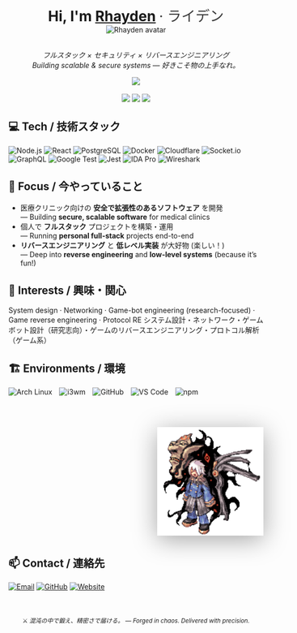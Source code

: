<div align="center">
  <h1 style="margin:0;padding:0;">
    Hi, I'm <a href="https://www.arkansoftware.com">Rhayden</a>
    <span style="font-weight:400;opacity:.85"> · ライデン</span>
  </h1>
  <img src="anakin.gif" width="480" alt="Rhayden avatar" />
  <br><br>

  <em>フルスタック × セキュリティ × リバースエンジニアリング<br/>
  Building scalable & secure systems — 好きこそ物の上手なれ。</em>

  <p>
    <a href="https://github.com/MarcoRhayden">
      <img src="https://readme-typing-svg.herokuapp.com/?lines=Full-stack%20Engineer%20%7C%20Security%20Enthusiast;Reverse%20Engineering%20%E2%9A%99%EF%B8%8F;Low-level%20systems%20%F0%9F%92%BB;Always%20learning%20%E5%AD%A6%E7%BF%92&font=Fira%20Code&center=true&width=640&height=42&color=ff77aa&vCenter=true&size=22">
    </a>
  </p>

  <p>
    <img src="https://img.shields.io/badge/C%2B%2B20-5B8DEF?logo=c%2B%2B&logoColor=fff&label=Language&labelColor=1b1f24">
    <img src="https://img.shields.io/badge/TypeScript-3178C6?logo=typescript&logoColor=fff&label=Language&labelColor=1b1f24">
    <img src="https://img.shields.io/badge/Boost.Asio-6a5acd?logo=boost&logoColor=fff&label=Network&labelColor=1b1f24">
  </p>
</div>

## 💻 Tech / 技術スタック
![Node.js](https://img.shields.io/badge/Node.js-339933?logo=node.js&logoColor=white)
![React](https://img.shields.io/badge/React-61DAFB?logo=react&logoColor=000)
![PostgreSQL](https://img.shields.io/badge/PostgreSQL-4169E1?logo=postgresql&logoColor=white)
![Docker](https://img.shields.io/badge/Docker-2496ED?logo=docker&logoColor=white)
![Cloudflare](https://img.shields.io/badge/Cloudflare-F38020?logo=cloudflare&logoColor=white)
![Socket.io](https://img.shields.io/badge/Socket.io-010101?logo=socket.io&logoColor=white)
![GraphQL](https://img.shields.io/badge/GraphQL-E10098?logo=graphql&logoColor=white)
![Google Test](https://img.shields.io/badge/Google%20Test-4285F4?logo=generic&logoColor=white)
![Jest](https://img.shields.io/badge/Jest-C21325?logo=jest&logoColor=white)
![IDA Pro](https://img.shields.io/badge/IDA_Pro-3B3B3B?logo=generic&logoColor=white)
![Wireshark](https://img.shields.io/badge/Wireshark-1679A7?logo=wireshark&logoColor=white)

## 🚀 Focus / 今やっていること
- 医療クリニック向けの **安全で拡張性のあるソフトウェア** を開発  
  — Building **secure, scalable software** for medical clinics
- 個人で **フルスタック** プロジェクトを構築・運用  
  — Running **personal full-stack** projects end-to-end
- **リバースエンジニアリング** と **低レベル実装** が大好物 (楽しい！)  
  — Deep into **reverse engineering** and **low-level systems** (because it’s fun!)

## 🔭 Interests / 興味・関心
System design · Networking · Game-bot engineering (research-focused) · Game reverse engineering · Protocol RE
システム設計・ネットワーク・ゲームボット設計（研究志向）・ゲームのリバースエンジニアリング・プロトコル解析（ゲーム系）

## 🏗️ Environments / 環境
<p align="left" style="display:flex; flex-wrap:wrap; gap:14px; align-items:center;">
  <img src="https://cdn.simpleicons.org/archlinux/1793D1" alt="Arch Linux" height="56">
  <img src="https://cdn.simpleicons.org/i3/4A4A4A" alt="i3wm" height="56">
  <img src="https://cdn.simpleicons.org/github/FFFFFF" alt="GitHub" height="56">
  <img src="https://cdn.jsdelivr.net/gh/devicons/devicon/icons/vscode/vscode-original.svg" alt="VS Code" height="56">
  <img src="https://cdn.simpleicons.org/npm/CB3837" alt="npm" height="56">
</p>


<img
  src="kiel.gif"
  width="210"
  align="right"
  alt="Kiel"
  style="margin:8px 0 8px 24px; filter: drop-shadow(0 8px 24px rgba(0,0,0,.35));"
/>

<br clear="both" />

## 📫 Contact / 連絡先
[![Email](https://img.shields.io/badge/Email-Rhayden%40arkansoftware.com-ff3860?logo=gmail&logoColor=fff&labelColor=1b1f24)](mailto:Rhayden@arkansoftware.com)
[![GitHub](https://img.shields.io/badge/GitHub-@MarcoRhayden-24292e?logo=github&logoColor=fff&labelColor=1b1f24)](https://github.com/MarcoRhayden)
[![Website](https://img.shields.io/badge/-arkansoftware.com-1b1f24?logo=googlechrome&logoColor=white&labelColor=1b1f24)](https://www.arkansoftware.com)

<br clear="both"/>

<p align="center">
  <sub>
    ⚔ <i>混沌の中で鍛え、精密さで届ける。</i> — <i>Forged in chaos. Delivered with precision.</i>
  </sub>
</p>
